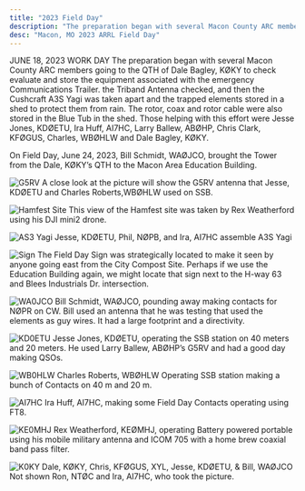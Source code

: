 ```yaml
---
title: "2023 Field Day"
description: "The preparation began with several Macon County ARC members going to the QTH of Dale Bagley, KØKY to check evaluate and store the equipment associated with the emergency Communications Trailer."
desc: "Macon, MO 2023 ARRL Field Day"
---
```

JUNE 18, 2023 WORK DAY The preparation began with several Macon County ARC members going to the QTH of Dale Bagley, KØKY to check evaluate and store the equipment associated with the emergency Communications Trailer. the Triband Antenna checked, and then the Cushcraft A3S Yagi was taken apart and the trapped elements stored in a shed to protect them from rain. The rotor, coax and rotor cable were also stored in the Blue Tub in the shed. Those helping with this effort were Jesse Jones, KDØETU, Ira Huff, AI7HC, Larry Ballew, ABØHP, Chris Clark, KFØGUS, Charles, WBØHLW and Dale Bagley, KØKY.

On Field Day, June 24, 2023, Bill Schmidt, WAØJCO, brought the Tower from the Dale, KØKY’s QTH to the Macon Area Education Building.

<div class="flexPicnic">

![G5RV](/img/2023fd/fd1.jpg) A close look at the picture will show the G5RV antenna that Jesse, KDØETU and Charles Roberts,WBØHLW used on SSB.

![Hamfest Site](/img/2023fd/fd2.jpg) This view of the Hamfest site was taken by Rex Weatherford using his DJI mini2 drone.

![AS3 Yagi](/img/2023fd/fd3.jpg) Jesse, KDØETU, Phil, NØPB, and Ira, AI7HC assemble A3S Yagi

![Sign](/img/2023fd/fd4.jpg) The Field Day Sign was strategically located to make it seen by anyone going east from the City Compost Site. Perhaps if we use the Education Building again, we might locate that sign next to the H-way 63 and Blees Industrials Dr. intersection.

![WA0JCO](/img/2023fd/fd5.jpg) Bill Schmidt, WAØJCO, pounding away making contacts for NØPR on CW. Bill used an antenna that he was testing that used the elements as guy wires. It had a large footprint and a directivity.

![KD0ETU](/img/2023fd/fd6.jpg) Jesse Jones, KDØETU, operating the SSB station on 40 meters and 20 meters. He used Larry Ballew, ABØHP’s G5RV and had a good day making QSOs.

![WB0HLW](/img/2023fd/fd7.jpg) Charles Roberts, WBØHLW Operating SSB station making a bunch of Contacts on 40 m and 20 m.

![AI7HC](/img/2023fd/fd8.jpg) Ira Huff, AI7HC, making some Field Day Contacts operating using FT8.

![KE0MHJ](/img/2023fd/fd9.jpg) Rex Weatherford, KEØMHJ, operating Battery powered portable using his mobile military antenna and ICOM 705 with a home brew coaxial band pass filter.

![K0KY](/img/2023fd/fd10.jpg) Dale, KØKY, Chris, KFØGUS, XYL, Jesse, KDØETU, & Bill, WAØJCO Not shown Ron, NTØC and Ira, AI7HC, who took the picture.


</div>